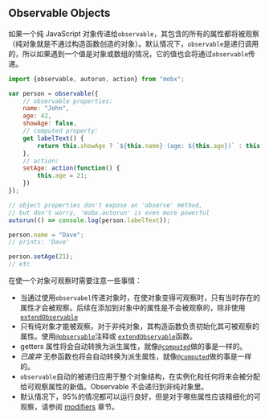 ## Observable Objects

如果一个纯 JavaScript 对象传递给`observable`，其包含的所有的属性都将被观察（纯对象就是不通过构造函数创造的对象）。默认情况下，`observable`是递归调用的，所以如果遇到一个值是对象或数组的情况，它的值也会将通过`observable`传递。

```javascript
import {observable, autorun, action} from "mobx";

var person = observable({
    // observable properties:
	name: "John",
	age: 42,
	showAge: false,
    // computed property:
	get labelText() {
		return this.showAge ? `${this.name} (age: ${this.age})` : this.name;
	},
    // action:
    setAge: action(function() {
        this.age = 21;
    })
});

// object properties don't expose an 'observe' method,
// but don't worry, 'mobx.autorun' is even more powerful
autorun(() => console.log(person.labelText));

person.name = "Dave";
// prints: 'Dave'

person.setAge(21);
// etc
```

在使一个对象可观察时需要注意一些事情：

* 当通过使用`observabel`传递对象时，在使对象变得可观察时，只有当时存在的属性才会被观察。后续在添加到对象中的属性是不会被观察的，除非使用
[`extendObservable`](extend-observable.md)
* 只有纯对象才能被观察。对于非纯对象，其构造函数负责初始化其可被观察的属性。使用[`@observable`](observable.md)注释或 [`extendObservable`](extend-observable.md)函数。
* getters 属性将会自动转换为派生属性，就像[`@computed`](computed-decorator)做的事是一样的。
* _已废弃_ 无参函数也将会自动转换为派生属性，就像[`@computed`](computed-decorator)做的事是一样的。
* `observable`自动的被递归应用于整个对象结构，在实例化和任何将来会被分配给可观察属性的新值。Observable 不会递归到非纯对象里。
* 默认情况下，95%的情况都可以运行良好，但是对于哪些属性应该精细化的可观察，请参阅 [modifiers](modifiers.md) 章节。
